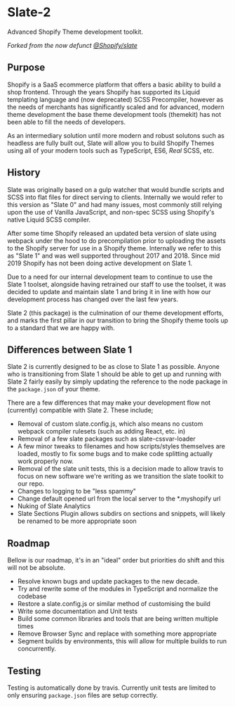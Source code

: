 # Slate-2
Advanced Shopify Theme development toolkit.

_Forked from the now defunct [@Shopify/slate](https://github.com/Shopify/slate)_

## Purpose
Shopify is a SaaS ecommerce platform that offers a basic ability to build a shop
frontend. Through the years Shopify has supported its Liquid templating language
and (now deprecated) SCSS Precompiler, however as the needs of merchants has 
significantly scaled and for advanced, modern theme development the base theme
development tools (themekit) has not been able to fill the needs of developers.

As an intermediary solution until more modern and robust solutons such as 
headless are fully built out, Slate will allow you to build Shopify Themes using
all of your modern tools such as TypeScript, ES6, _Real_ SCSS, etc.


## History

Slate was originally based on a gulp watcher that would bundle scripts and SCSS
into flat files for direct serving to clients. Internally we would refer to this
version as "Slate 0" and had many issues, most commonly still relying upon the
use of Vanilla JavaScript, and non-spec SCSS using Shopify's native Liquid SCSS
compiler.

After some time Shopify released an updated beta version of slate using webpack
under the hood to do precompilation prior to uploading the assets to the Shopify
server for use in a Shopify theme. Internally we refer to this as "Slate 1" and
was well supported throughout 2017 and 2018. Since mid 2019 Shopify has not been
doing active development on Slate 1.

Due to a need for our internal development team to continue to use the Slate 1
toolset, alongside having retrained our staff to use the toolset, it was decided
to update and maintain slate 1 and bring it in line with how our development
process has changed over the last few years.

Slate 2 (this package) is the culmination of our theme development efforts, and
marks the first pillar in our transition to bring the Shopify theme tools up to
a standard that we are happy with.

## Differences between Slate 1
Slate 2 is currently designed to be as close to Slate 1 as possible. Anyone who
is transitioning from Slate 1 should be able to get up and running with Slate 2
fairly easily by simply updating the reference to the node package in the
`package.json` of your theme.

There are a few differences that may make your development flow not (currently)
compatible with Slate 2. These include;
- Removal of custom slate.config.js, which also means no custom webpack compiler
rulesets (such as adding React, etc. in)
- Removal of a few slate packages such as slate-cssvar-loader
- A few minor tweaks to filenames and how scripts/styles themselves are loaded,
mostly to fix some bugs and to make code splitting actually work properly now.
- Removal of the slate unit tests, this is a decision made to allow travis to
focus on new software we're writing as we transition the slate toolkit to our
repo.
- Changes to logging to be "less spammy"
- Change default opened url from the local server to the *.myshopify url
- Nuking of Slate Analytics
- Slate Sections Plugin allows subdirs on sections and snippets, will likely be
renamed to be more appropriate soon

## Roadmap
Bellow is our roadmap, it's in an "ideal" order but priorities do shift and this
will not be absolute.
- Resolve known bugs and update packages to the new decade.
- Try and rewrite some of the modules in TypeScript and normalize the codebase
- Restore a slate.config.js or similar method of customising the build
- Write some documentation and Unit tests
- Build some common libraries and tools that are being written multiple times
- Remove Browser Sync and replace with something more appropriate
- Segment builds by environments, this will allow for multiple builds to run
concurrently.

## Testing
Testing is automatically done by travis. Currently unit tests are limited to 
only ensuring `package.json` files are setup correctly.